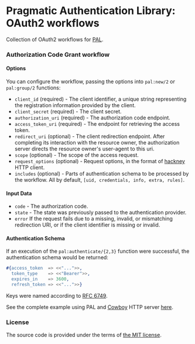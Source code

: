 # Pragmatic Authentication Library: OAuth2 workflows

Collection of OAuth2 workflows for [PAL][pal].

### Authorization Code Grant workflow

#### Options

You can configure the workflow, passing the options into `pal:new/2` or `pal:group/2` functions:

- `client_id` (required) -
		The client identifier, a unique string representing the registration information provided by the client.
- `client_secret` (required) -
		The client secret.
- `authorization_uri` (required) -
		The authorization code endpoint.
- `access_token_uri` (required) -
		The endpoint for retrieving the access token.
- `redirect_uri` (optional) -
		The client redirection endpoint.
		After completing its interaction with the resource owner,
		the authorization server directs the resource owner's user-agent to this uri.
- `scope` (optional) -
		The scope of the access request.
- `request_options` (optional) -
		Request options, in the format of [hackney][hackney] HTTP client.
- `includes` (optional) -
		Parts of authentication schema to be processed by the workflow.
		All by default, `[uid, credentials, info, extra, rules]`.

#### Input Data

- `code` -
		The authorization code.
- `state` -
		The state was previously passed to the authentication provider.
- `error`
		If the request fails due to a missing, invalid, or mismatching
		redirection URI, or if the client identifier is missing or invalid.

#### Authentication Schema

If an execution of the `pal:authenticate/{2,3}` function were successful,
the authentication schema would be returned:

```erlang
#{access_token  => <<"...">>,
  token_type    => <<"Bearer">>,
  expires_in    => 3600,
  refresh_token => <<"...">>}
```

Keys were named according to [RFC 6749][rfc6749-credentials].

See the complete example using PAL and [Cowboy][cowboy] HTTP server [here][pal-example].

### License

The source code is provided under the terms of [the MIT license][license].

[license]:http://www.opensource.org/licenses/MIT
[cowboy]:https://github.com/extend/cowboy
[rfc6749]:https://tools.ietf.org/html/rfc6749
[rfc6749-credentials]:http://tools.ietf.org/html/rfc6749#section-4.2.2
[hackney]:https://github.com/benoitc/hackney
[pal]:https://github.com/manifest/pal
[pal-example]:https://github.com/manifest/pal-example

